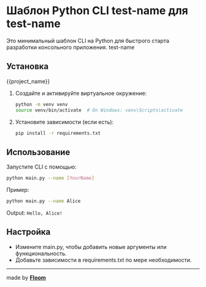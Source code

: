 # Шаблон Python CLI test-name для test-name

Это минимальный шаблон CLI на Python для быстрого старта разработки консольного приложения.
test-name
## Установка
{{project_name}}
1. Создайте и активируйте виртуальное окружение:

   ```bash
   python -m venv venv
   source venv/bin/activate  # On Windows: venv\Scripts\activate
   ```

2. Установите зависимости (если есть):

   ```bash
   pip install -r requirements.txt
   ```

## Использование

Запустите CLI с помощью:

```bash
python main.py --name [YourName]
```

Пример:

```bash
python main.py --name Alice
```

Output: `Hello, Alice!`

## Настройка

- Измените main.py, чтобы добавить новые аргументы или функциональность.
- Добавьте зависимости в requirements.txt по мере необходимости.

---
made by [**Floom**](https://github.com/Floom1)